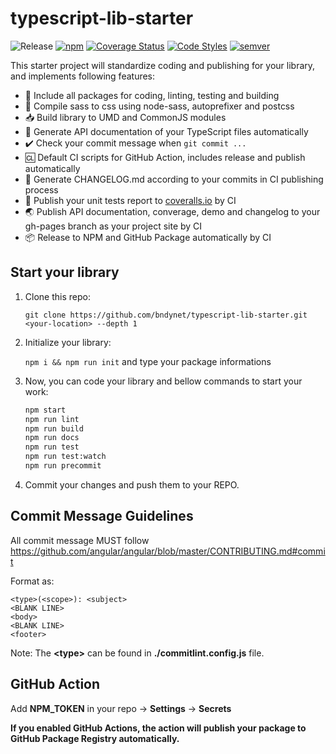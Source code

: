 # typescript-lib-starter

![Release](https://img.shields.io/github/actions/workflow/status/bndynet/typescript-lib-starter/release.yml?style=flat-square)
[![npm](https://img.shields.io/npm/v/@bndynet/typescript-lib-starter?style=flat-square)](https://www.npmjs.com/package/@bndynet/typescript-lib-starter)
[![Coverage Status](https://img.shields.io/coverallsCoverage/github/bndynet/typescript-lib-starter?branch=master&style=flat-square)](https://coveralls.io/github/bndynet/typescript-lib-starter?branch=master)
[![Code Styles](https://img.shields.io/badge/Code_Style-Prettier-ff69b4?style=flat-square)](https://github.com/prettier/prettier)
[![semver](https://img.shields.io/badge/semver-2.0.0-blue?style=flat-square)](https://semver.org/)

This starter project will standardize coding and publishing for your library, and implements following features:

- :school_satchel: Include all packages for coding, linting, testing and building
- :art: Compile sass to css using node-sass, autoprefixer and postcss
- :inbox_tray: Build library to UMD and CommonJS modules
- :blue_book: Generate API documentation of your TypeScript files automatically
- :heavy_check_mark: Check your commit message when `git commit ...`
- :cl: Default CI scripts for GitHub Action, includes release and publish automatically
- :bookmark: Generate CHANGELOG.md according to your commits in CI publishing process
- :book: Publish your unit tests report to [coveralls.io](https://coveralls.io/) by CI
- :earth_asia: Publish API documentation, converage, demo and changelog to your gh-pages branch as your project site by CI
- :package: Release to NPM and GitHub Package automatically by CI

## Start your library

1. Clone this repo:

    `git clone https://github.com/bndynet/typescript-lib-starter.git <your-location> --depth 1`

1. Initialize your library:

    `npm i && npm run init` and type your package informations

1. Now, you can code your library and bellow commands to start your work:

    ```bash
    npm start
    npm run lint
    npm run build
    npm run docs
    npm run test
    npm run test:watch
    npm run precommit
    ```

1. Commit your changes and push them to your REPO.

## Commit Message Guidelines

All commit message MUST follow https://github.com/angular/angular/blob/master/CONTRIBUTING.md#commit

Format as:

```
<type>(<scope>): <subject>
<BLANK LINE>
<body>
<BLANK LINE>
<footer>
```

Note: The **&lt;type&gt;** can be found in **./commitlint.config.js** file.

## GitHub Action

Add **NPM_TOKEN** in your repo -> **Settings** -> **Secrets**

**If you enabled GitHub Actions, the action will publish your package to GitHub Package Registry automatically.**
